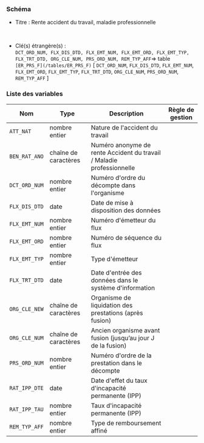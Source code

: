 ### Schéma


- Titre : Rente accident du travail, maladie professionnelle
<br />



- Clé(s) étrangère(s) : <br />
`DCT_ORD_NUM, FLX_DIS_DTD, FLX_EMT_NUM, FLX_EMT_ORD, FLX_EMT_TYP, FLX_TRT_DTD, ORG_CLE_NUM, PRS_ORD_NUM, REM_TYP_AFF`=> table `[ER_PRS_F](/tables/ER_PRS_F)` [ `DCT_ORD_NUM`, `FLX_DIS_DTD`, `FLX_EMT_NUM`, `FLX_EMT_ORD`, `FLX_EMT_TYP`, `FLX_TRT_DTD`, `ORG_CLE_NUM`, `PRS_ORD_NUM`, `REM_TYP_AFF` ]<br />

 
### Liste des variables

Nom | Type | Description | Règle de gestion
-|-|-|-
`ATT_NAT`| nombre entier |Nature de l'accident du travail||
`BEN_RAT_ANO`| chaîne de caractères |Numéro anonyme de rente Accident du travail / Maladie professionnelle||
`DCT_ORD_NUM`| nombre entier |Numéro d'ordre du décompte dans l'organisme||
`FLX_DIS_DTD`| date |Date de mise à disposition des données||
`FLX_EMT_NUM`| nombre entier |Numéro d'émetteur du flux||
`FLX_EMT_ORD`| nombre entier |Numéro de séquence du flux||
`FLX_EMT_TYP`| nombre entier |Type d'émetteur||
`FLX_TRT_DTD`| date |Date d'entrée des données dans le système d'information||
`ORG_CLE_NEW`| chaîne de caractères |Organisme de liquidation des prestations (après fusion)||
`ORG_CLE_NUM`| chaîne de caractères |Ancien organisme avant fusion (jusqu’au jour J de la fusion)||
`PRS_ORD_NUM`| nombre entier |Numéro d'ordre de la prestation dans le décompte||
`RAT_IPP_DTE`| date |Date d'effet du taux d'incapacité permanente (IPP)||
`RAT_IPP_TAU`| nombre entier |Taux d'incapacité permanente (IPP)||
`REM_TYP_AFF`| nombre entier |Type de remboursement affiné||